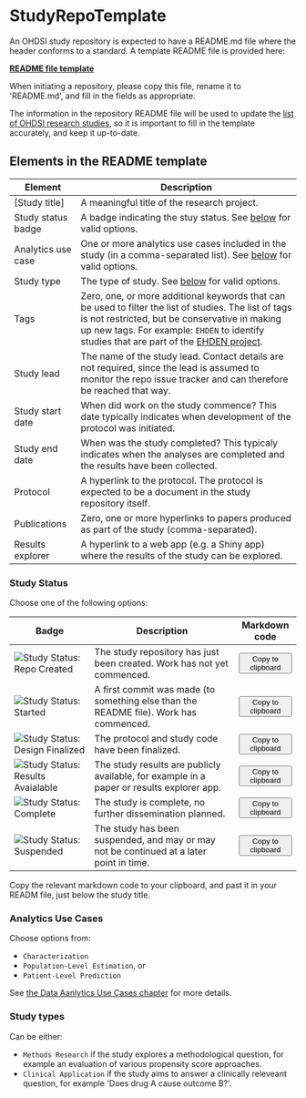 StudyRepoTemplate
=================

An OHDSI study repository is expected to have a README.md file where the header conforms to a standard. A template README file is provided here:

**[README file template](templateREADME.md)**

When initiating a repository, please copy this file, rename it to 'README.md', and fill in the fields as appropriate.

The information in the repository README file will be used to update the [list of OHDSI research studies](https://www.ohdsi.org/network-research-studies/), so it is important to fill in the template accurately, and keep it up-to-date.

## Elements in the README template

| Element | Description |
| ------- | ----------- |
| [Study title]      | A meaningful title of the research project.            
| Study status badge | A badge indicating the stuy status. See [below](#study-status) for valid options. |
| Analytics use case | One or more analytics use cases included in the study (in a comma-separated list). See [below](#analytics-use-cases) for valid options. |
| Study type | The type of study. See [below](#study-types) for valid options. |
| Tags | Zero, one, or more additional keywords that can be used to filter the list of studies. The list of tags is not restricted, but be conservative in making up new tags. For example: `EHDEN` to identify studies that are part of the [EHDEN project](https://www.ehden.eu/). |
| Study lead | The name of the study lead. Contact details are not required, since the lead is assumed to monitor the repo issue tracker and can therefore be reached that way. |
| Study start date | When did work on the study commence? This date typically indicates when development of the protocol was initiated. |
| Study end date | When was the study completed? This typicaly indicates when the analyses are completed and the results have been collected. | 
| Protocol | A hyperlink to the protocol. The protocol is expected to be a document in the study repository itself. | 
| Publications | Zero, one or more hyperlinks to papers produced as part of the study (comma-separated). | 
| Results explorer | A hyperlink to a web app (e.g. a Shiny app) where the results of the study can be explored. |

### Study Status

Choose one of the following options:

| Badge             | Description                          | Markdown code |
| ----------------- | ------------------------------------ | ------------- |
| <img src="https://img.shields.io/badge/Study%20Status-Repo%20Created-lightgray.svg" alt="Study Status: Repo Created"> | The study repository has just been created. Work has not yet commenced. | <button onclick="copyToClipboard('<img src=&quot;Study%20Status-Repo%20Created-lightgray.svg&quot; alt=&quot;Study Status: Repo Created&quot;>')">Copy to clipboard</button> |
| <img src="https://img.shields.io/badge/Study%20Status-Started-blue.svg" alt="Study Status: Started"> | A first commit was made (to something else than the README file). Work has commenced. | <button onclick="copyToClipboard('<img src=&quot;https://img.shields.io/badge/Study%20Status-Started-blue.svg&quot; alt=&quot;Study Status: Started&quot;>')">Copy to clipboard</button> |
| <img src="https://img.shields.io/badge/Study%20Status-Design%20Finalized-brightgreen.svg" alt="Study Status: Design Finalized"> | The protocol and study code have been finalized. | <button onclick="copyToClipboard('<img src=&quot;https://img.shields.io/badge/Study%20Status-Design%20Finalized-brightgreen.svg&quot; alt=&quot;Study Status: Design Finalized&quot;>')">Copy to clipboard</button> |
| <img src="https://img.shields.io/badge/Study%20Status-Results%20Available-yellow.svg" alt="Study Status: Results Avaialable"> | The study results are publicly available, for example in a paper or results explorer app. | <button onclick="copyToClipboard('<img src=&quot;https://img.shields.io/badge/Study%20Status-Results%20Available-yellow.svg&quot; alt=&quot;Study Status: Results Avaialable&quot;>')">Copy to clipboard</button> |
| <img src="https://img.shields.io/badge/Study%20Status-Complete-orange.svg" alt="Study Status: Complete"> | The study is complete, no further dissemination planned. | <button onclick="copyToClipboard('<img src=&quot;https://img.shields.io/badge/Study%20Status-Complete-orange.svg&quot; alt=&quot;Study Status: Completed&quot;>')">Copy to clipboard</button> |
| <img src="https://img.shields.io/badge/Study%20Status-Suspended-red.svg" alt="Study Status: Suspended"> | The study has been suspended, and may or may not be continued at a later point in time. | <button onclick="copyToClipboard('<img src=&quot;https://img.shields.io/badge/Study%20Status-Suspended-red.svg&quot; alt=&quot;Study Status: Suspended&quot;>')">Copy to clipboard</button> |

Copy the relevant markdown code to your clipboard, and past it in your READM file, just below the study title.

### Analytics Use Cases

Choose options from: 

- `Characterization`
- `Population-Level Estimation`, or
- `Patient-Level Prediction` 

See [the Data Aanlytics Use Cases chapter](https://ohdsi.github.io/TheBookOfOhdsi/DataAnalyticsUseCases.html) for more details.

### Study types

Can be either:

- `Methods Research` if the study explores a methodological question, for example an evaluation of various propensity score approaches. 
- `Clinical Application` if the study aims to answer a clinically releveant question, for example 'Does drug A cause outcome B?'.

<script>
function copyToClipboard(value) {
  element = $('<textarea>').appendTo('body').val(value).select();
  document.execCommand('copy');
  element.remove();
}
</script>
